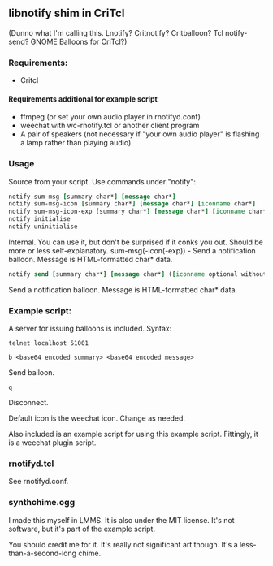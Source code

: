 ## libnotify shim in CriTcl

(Dunno what I'm calling this. Lnotify? Critnotify? Critballoon? Tcl notify-send? GNOME Balloons for CriTcl?)

### Requirements:

 * Critcl

#### Requirements additional for example script

 * ffmpeg (or set your own audio player in rnotifyd.conf)
 * weechat with wc-rnotify.tcl or another client program
 * A pair of speakers (not necessary if "your own audio player" is flashing a lamp rather than playing audio)

### Usage

Source from your script. Use commands under "notify":

```tcl
notify sum-msg [summary char*] [message char*]
notify sum-msg-icon [summary char*] [message char*] [iconname char*]
notify sum-msg-icon-exp [summary char*] [message char*] [iconname char*] [expiry int]
notify initialise
notify uninitialise
```

Internal. You can use it, but don't be surprised if it conks you out. Should be more or less self-explanatory.
sum-msg(-icon(-exp)) - Send a notification balloon. Message is HTML-formatted char* data.

```tcl
notify send [summary char*] [message char*] ([iconname optional without expiry char*] [expiry optional int]
```

Send a notification balloon. Message is HTML-formatted char* data.

### Example script:

A server for issuing balloons is included. Syntax:

    telnet localhost 51001

    b <base64 encoded summary> <base64 encoded message>

Send balloon.

    q

Disconnect.

Default icon is the weechat icon. Change as needed.

Also included is an example script for using this example script. Fittingly, it is a weechat plugin script.

### rnotifyd.tcl

See rnotifyd.conf.

### synthchime.ogg

I made this myself in LMMS. It is also under the MIT license. It's not software, but it's part of the example script.

You should credit me for it. It's really not significant art though. It's a less-than-a-second-long chime.

